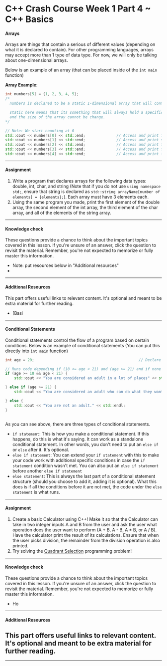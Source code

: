 # C++ Crash Course Week 1 Part 4 ~ C++ Basics

#### Arrays

Arrays are things that contain a serious of different values (depending on what it is declared to contain). For other programming languages, arrays may accept more than 1 type of data type. For now, we will only be talking about one-dimensional arrays.

Below is an example of an array (that can be placed inside of the `int main` function)

**Array Example**:
```cpp
int numbers[5] = {1, 2, 3, 4, 5};     
/*
  numbers is declared to be a static 1-dimensional array that will contain 5 integer values divided by ","

  static here means that its something that will always hold a specific number of elements at all times,
  and the size of the array cannot be change. 
*/

// Note: We start counting at 0
std::cout << numbers[0] << std::end;              // Access and print first element
std::cout << numbers[1] << std::end;              // Access and print second element
std::cout << numbers[2] << std::end;              // Access and print third element
std::cout << numbers[3] << std::end;              // Access and print fourth element
std::cout << numbers[4] << std::end;              // Access and print fifth element
```

---

#### Assignment
1. Write a program that declares arrays for the following data types: double, int, char, and string (Note that if you do not use `using namespace std;`, ensure that string is declared as `std::string arrayName[number of elements] = {elements};`). Each array must have 3 elements each.
2. Using the same program you made, print the first element of the double array, the second element of the int array, the third element of the char array, and all of the elements of the string array.

---

#### Knowledge check
These questions provide a chance to think about the important topics covered in this lesson. If you're unsure of an answer, click the question to revisit the material. Remember, you're not expected to memorize or fully master this information.
- Note: put resources below in "Additional resources"
- 

---

#### Additional Resources
This part offers useful links to relevant content. It's optional and meant to be extra material for further reading.
- [Basi

---

#### Conditional Statements

Conditional statements control the flow of a program based on certain conditions. Below is an example of conditional statements (You can put this directly into `int main` function)

```cpp
int age = 20;                                               // Declare age as an integer and init with value 20

// Runs code depending if (18 <= age < 21) and (age >= 21) and if none of the above
if (age >= 18 && age < 21) {    
    std::cout << "You are considered an adult in a lot of places" << std::endl;

} else if (age >= 21) {
    std::cout << "You are considered an adult who can do what they want in any place of the world." << std::endl;

} else {
    std::cout << "You are not an adult." << std::endl;
}



```

As you can see above, there are three types of conditional statements. 
- `if statement`: This is how you make a conditional statement. If this happens, do this is what it's saying. It can work as a standalone conditional statement. In other words, you don't need to put an `else if` or `else` after it. It's optional.  
- `else if statement`: You can extend your `if statement` with this to make your code work with additional specific conditions in case the `if statement` condition wasn't met. You can also put an `else if statement` before another `else if statement`
- `else statement`: This is always the last part of a conditional statement structure (should you choose to add it, adding it is optional). What this does is if all the conditions before it are not met, the code under the `else statement` is what runs. 

---

#### Assignment
1. Create a basic Calculator using C++! Make it so that the Calculator can take in two integer inputs A and B from the user and ask the user what operation does the user want to perform (A + B, A - B, A * B, or A / B). Have the calculator print the result of its calculations. Ensure that when the user picks division, the remainder from the division operation is also printed. 
2. Try solving the [Quadrant Selection](https://open.kattis.com/problems/quadrant) programming problem!

---

#### Knowledge check
These questions provide a chance to think about the important topics covered in this lesson. If you're unsure of an answer, click the question to revisit the material. Remember, you're not expected to memorize or fully master this information.
- Ho

---

#### Additional Resources
This part offers useful links to relevant content. It's optional and meant to be extra material for further reading.
- 

---







